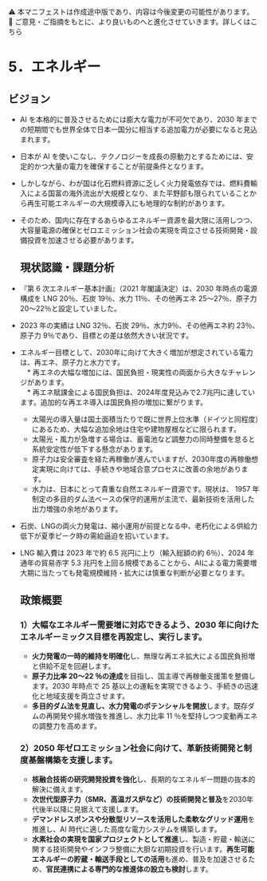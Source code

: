 ⚠️ 本マニフェストは作成途中版であり、内容は今後変更の可能性があります。  
💬 ご意見・ご指摘をもとに、より良いものへと進化させていきます。詳しくはこちら

# 5．エネルギー

## ビジョン

* AI を本格的に普及させるためには膨大な電力が不可欠であり、2030 年までの短期間でも世界全体で日本一国分に相当する追加電力が必要になると見込まれます。  
* 日本が AI を使いこなし、テクノロジーを成長の原動力とするためには、安定的かつ大量の電力を確保することが前提条件となります。  
* しかしながら、わが国は化石燃料資源に乏しく火力発電依存では、燃料費輸入による国富の海外流出が大規模となり、また平野部も限られていることから再生可能エネルギーの大規模導入にも地理的な制約があります。  
* そのため、国内に存在するあらゆるエネルギー資源を最大限に活用しつつ、大容量電源の確保とゼロエミッション社会の実現を両立させる技術開発・設備投資を加速させる必要があります。

  ## 現状認識・課題分析

* 『第 6 次エネルギー基本計画』（2021 年閣議決定）は、2030 年時点の電源構成を LNG 20％、石炭 19％、水力 11％、その他再エネ 25〜27％、原子力 20〜22％と設定していました。  
* 2023 年の実績は LNG 32％、石炭 29％、水力9％、その他再エネ約 23％、原子力 9％であり、目標との差は依然大きい状況です。  
* エネルギー目標として、2030年に向けて大きく増加が想定されている電力は、再エネ、原子力と水力です。  
　* 再エネの大幅な増加には、国民負担・現実性の両面から大きなチャレンジがあります。  
  　* 再エネ賦課金による国民負担は、2024年度見込みで2.7兆円に達しています。追加的な再エネ導入は国民負担の増加に繋がります。  
    * 太陽光の導入量は国土面積当たりで既に世界上位水準（ドイツと同程度）にあるため、大幅な追加余地は住宅や建物屋根などに限られます。  
    * 太陽光・風力が急増する場合は、蓄電池など調整力の同時整備を怠ると系統安定性が低下する懸念があります。  
  * 原子力は安全審査を経た再稼働が進んでいますが、2030年度の再稼働想定実現に向けては、手続きや地域合意プロセスに改善の余地があります。  
  * 水力は、日本にとって貴重な自然エネルギー資源です。現状は、 1957 年制定の多目的ダム法ベースの保守的運用が主流で、最新技術を活用した出力増強の余地があります。  
* 石炭、LNGの両火力発電は、縮小運用が前提となる中、老朽化による供給力低下が夏季ピーク時の需給逼迫を招いています。  
* LNG 輸入費は 2023 年で約 6.5 兆円に上り（輸入総額の約 6％）、2024 年通年の貿易赤字 5.3 兆円を上回る規模であることから、AIによる電力需要増大期に当たっても発電規模維持・拡大には慎重な判断が必要となります。

  ## 政策概要

  ### 1）大幅なエネルギー需要増に対応できるよう、2030 年に向けたエネルギーミックス目標を再設定し、実行します。 
  * **火力発電の一時的維持を明確化**し、無理な再エネ拡大による国民負担増と供給不足を回避します。  
  * **原子力比率 20〜22 ％の達成**を目指し、国主導で再稼働支援策を整備します。2030 年時点で 25 基以上の運転を実現できるよう、手続きの迅速化と地域支援を両立させます。  
  * **多目的ダム法を見直し、水力発電のポテンシャルを開放**します。既存ダムの再開発や揚水増強を推進し、水力比率 11 ％を堅持しつつ変動再エネの調整力を高めます。  
  ### 2）2050 年ゼロエミッション社会に向けて、革新技術開発と制度基盤構築を支援します。  
  * **核融合技術の研究開発投資を強化**し、長期的なエネルギー問題の抜本的解決に備えます。  
  * **次世代型原子力（SMR、高温ガス炉など）の技術開発と普及**を2030年代後半以降に見据えて支援します。  
  * **デマンドレスポンスや分散型リソースを活用した柔軟なグリッド運用**を推進し、AI 時代に適した高度な電力システムを構築します。
  * **水素社会の実現を国家プロジェクトとして推進**し、製造・貯蔵・輸送に関する技術開発やインフラ整備に大胆な初期投資を行います。**再生可能エネルギーの貯蔵・輸送手段としての活用**も進め、普及を加速させるため、**官民連携による専門的な推進体の設立も検討**します。